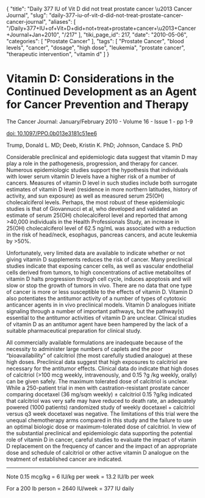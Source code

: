 {
    "title": "Daily 377 IU of Vit D did not treat prostate cancer \u2013 Cancer Journal",
    "slug": "daily-377-iu-of-vit-d-did-not-treat-prostate-cancer-cancer-journal",
    "aliases": [
        "/Daily+377+IU+of+Vit+D+did+not+treat+prostate+cancer+\u2013+Cancer+Journal+Jan+2010",
        "/217"
    ],
    "tiki_page_id": 217,
    "date": "2010-05-06",
    "categories": [
        "Prostate Cancer"
    ],
    "tags": [
        "Prostate Cancer",
        "blood levels",
        "cancer",
        "dosage",
        "high dose",
        "leukemia",
        "prostate cancer",
        "therapeutic intervention",
        "vitamin d"
    ]
}


# Vitamin D: Considerations in the Continued Development as an Agent for Cancer Prevention and Therapy

The Cancer Journal: January/February 2010 - Volume 16 - Issue 1 - pp 1-9

[doi: 10.1097/PPO.0b013e3181c51ee6](https://doi.org/10.1097/PPO.0b013e3181c51ee6)

Trump, Donald L. MD; Deeb, Kristin K. PhD; Johnson, Candace S. PhD

Considerable preclinical and epidemiologic data suggest that vitamin D may play a role in the pathogenesis, progression, and therapy for cancer. Numerous epidemiologic studies support the hypothesis that individuals with lower serum vitamin D levels have a higher risk of a number of cancers. Measures of vitamin D level in such studies include both surrogate estimates of vitamin D level (residence in more northern latitudes, history of activity, and sun exposure) as well as measured serum 25(OH) cholecalciferol levels. Perhaps, the most robust of these epidemiologic studies is that of Giovannucci et al, who developed and validated an estimate of serum 25(OH) cholecalciferol level and reported that among >40,000 individuals in the Health Professionals Study, an increase in 25(OH) cholecalciferol level of 62.5 ng/mL was associated with a reduction in the risk of head/neck, esophagus, pancreas cancers, and acute leukemia by >50%. 

Unfortunately, very limited data are available to indicate whether or not giving vitamin D supplements reduces the risk of cancer. Many preclinical studies indicate that exposing cancer cells, as well as vascular endothelial cells derived from tumors, to high concentrations of active metabolites of vitamin D halts progression through cell cycle, induces apoptosis and will slow or stop the growth of tumors in vivo. There are no data that one type of cancer is more or less susceptible to the effects of vitamin D. Vitamin D also potentiates the antitumor activity of a number of types of cytotoxic anticancer agents in in vivo preclinical models. Vitamin D analogues initiate signaling through a number of important pathways, but the pathway(s) essential to the antitumor activities of vitamin D are unclear. Clinical studies of vitamin D as an antitumor agent have been hampered by the lack of a suitable pharmaceutical preparation for clinical study. 

All commercially available formulations are inadequate because of the necessity to administer large numbers of caplets and the poor “bioavailability” of calcitriol (the most carefully studied analogue)  at these high doses. Preclinical data suggest that high exposures to calcitriol are necessary for the antitumor effects. Clinical data do indicate that high doses of calcitriol (>100 mcg weekly, intravenously, and 0.15 ?g /kg weekly, orally) can be given safely. The maximum tolerated dose of calcitriol is unclear. While a 250-patient trial in men with castration-resistant prostate cancer comparing docetaxel (36 mg/sqm weekly) ± calcitriol 0.15 ?g/kg indicated that calcitriol was very safe may have reduced to death rate, an adequately powered (1000 patients) randomized study of weekly docetaxel + calcitriol versus q3 week docetaxel was negative. The limitations of this trial were the unequal chemotherapy arms compared in this study and the failure to use an optimal biologic dose or maximum-tolerated dose of calcitriol. In view of the substantial preclinical and epidemiologic data supporting the potential role of vitamin D in cancer, careful studies to evaluate the impact of vitamin D replacement on the frequency of cancer and the impact of an appropriate dose and schedule of calcitriol or other active vitamin D analogue on the treatment of established cancer are indicated.

 ****  ****  ****  ****  ****  ****  ****  **** 

Note  0.15 mcg/kg = 6 IU/kg per week = 13.2 IU/lb per week

For a 200 lb person = 2640 IU/week = 377 IU daily